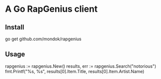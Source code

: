 # A Go RapGenius client

## Install
  go get github.com/mondok/rapgenius

## Usage
  rapgenius := rapgenius.New()
  results, err := rapgenius.Search("notorious")
  fmt.Printf("%s, %s", results[0].Item.Title, results[0].Item.Artist.Name)
